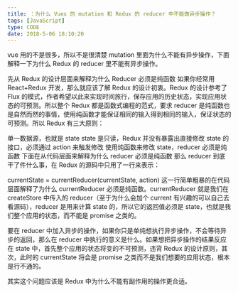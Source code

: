 ```yaml
---
title: ：为什么 Vuex 的 mutation 和 Redux 的 reducer 中不能做异步操作？
tags: [JavaScript]
type: CODE
date: 2018-5-06 18:10:20
---
```


vue 用的不是很多，所以不是很清楚 mutation 里面为什么不能有异步操作，下面解释一下为什么 Redux 的 reducer 里不能有异步操作。

先从 Redux 的设计层面来解释为什么 Reducer 必须是纯函数
如果你经常用 React+Redux 开发，那么就应该了解 Redux 的设计初衷。Redux 的设计参考了 Flux 的模式，作者希望以此来实现时间旅行，保存应用的历史状态，实现应用状态的可预测。所以整个 Redux 都是函数式编程的范式，要求 reducer 是纯函数也是自然而然的事情，使用纯函数才能保证相同的输入得到相同的输入，保证状态的可预测。所以 Redux 有三大原则：

单一数据源，也就是 state
state 是只读，Redux 并没有暴露出直接修改 state 的接口，必须通过 action 来触发修改
使用纯函数来修改 state，reducer 必须是纯函数
下面在从代码层面来解释为什么 reducer 必须是纯函数
那么 reducer 到底干了件什么事，在 Redux 的源码中只用了一行来表示：

currentState = currentReducer(currentState, action)
这一行简单粗暴的在代码层面解释了为什么 currentReducer 必须是纯函数。currentReducer 就是我们在 createStore 中传入的 reducer（至于为什么会加个 current 有兴趣的可以自己去看源码），reducer 是用来计算 state 的，所以它的返回值必须是 state，也就是我们整个应用的状态，而不能是 promise 之类的。

要在 reducer 中加入异步的操作，如果你只是单纯想执行异步操作，不会等待异步的返回，那么在 reducer 中执行的意义是什么。如果想把异步操作的结果反应在 state 中，首先整个应用的状态将变的不可预测，违背 Redux 的设计原则，其次，此时的 currentState 将会是 promise 之类而不是我们想要的应用状态，根本是行不通的。

其实这个问题应该是 Redux 中为什么不能有副作用的操作更合适。
